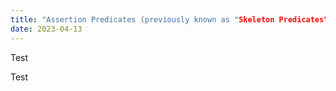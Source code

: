 ```yaml
---
title: "Assertion Predicates (previously known as "Skeleton Predicates")"
date: 2023-04-13
---
```


Test

Test
